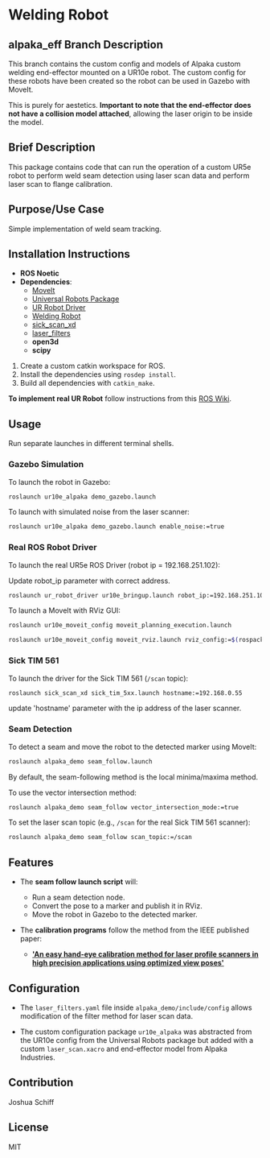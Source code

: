 
# Welding Robot

## alpaka_eff Branch Description

This branch contains the custom config and models of Alpaka custom welding end-effector mounted on a UR10e robot.
The custom config for these robots have been created so the robot can be used in Gazebo with MoveIt. 

This is purely for aestetics. **Important to note that the end-effector does not have a collision model attached**, allowing the laser origin to be inside the model.

## Brief Description

This package contains code that can run the operation of a custom UR5e robot to perform weld seam detection using laser scan data and perform laser scan to flange calibration.

## Purpose/Use Case

Simple implementation of weld seam tracking.

## Installation Instructions

- **ROS Noetic**  
- **Dependencies**:  
  - [MoveIt](https://github.com/moveit/moveit)  
  - [Universal Robots Package](https://github.com/ros-industrial/universal_robot)  
  - [UR Robot Driver](https://github.com/UniversalRobots/Universal_Robots_ROS_Driver)  
  - [Welding Robot](https://github.com/JoshEmbedded/alpaka_demo)
  - [sick_scan_xd](https://github.com/SICKAG/sick_scan_xd)  
  - [laser_filters](https://github.com/ros-perception/laser_filters)  
  - **open3d**  
  - **scipy**  

1. Create a custom catkin workspace for ROS.  
2. Install the dependencies using `rosdep install`.  
3. Build all dependencies with `catkin_make`.

**To implement real UR Robot** follow instructions from this [ROS Wiki](http://wiki.ros.org/universal_robot/Tutorials/Getting%20Started%20with%20a%20Universal%20Robot%20and%20ROS-Industrial).

## Usage

Run separate launches in different terminal shells.

### Gazebo Simulation

To launch the robot in Gazebo:

```bash
roslaunch ur10e_alpaka demo_gazebo.launch
```

To launch with simulated noise from the laser scanner:

```bash
roslaunch ur10e_alpaka demo_gazebo.launch enable_noise:=true
```

### Real ROS Robot Driver 

To launch the real UR5e ROS Driver (robot ip = 192.168.251.102):

Update robot_ip parameter with correct address.

```bash
roslaunch ur_robot_driver ur10e_bringup.launch robot_ip:=192.168.251.102
```

To launch a MoveIt with RViz GUI:

```bash
roslaunch ur10e_moveit_config moveit_planning_execution.launch
```

```bash
roslaunch ur10e_moveit_config moveit_rviz.launch rviz_config:=$(rospack find ur10e_moveit_config)/launch/moveit.rviz
```

### Sick TIM 561

To launch the driver for the Sick TIM 561 (`/scan` topic):

```bash
roslaunch sick_scan_xd sick_tim_5xx.launch hostname:=192.168.0.55
```
update 'hostname' parameter with the ip address of the laser scanner.

### Seam Detection

To detect a seam and move the robot to the detected marker using MoveIt:

```bash
roslaunch alpaka_demo seam_follow.launch
```

By default, the seam-following method is the local minima/maxima method.

To use the vector intersection method:

```bash
roslaunch alpaka_demo seam_follow vector_intersection_mode:=true
```

To set the laser scan topic (e.g., `/scan` for the real Sick TIM 561 scanner):

```bash
roslaunch alpaka_demo seam_follow scan_topic:=/scan
```


## Features

- The **seam follow launch script** will:
  - Run a seam detection node.
  - Convert the pose to a marker and publish it in RViz.
  - Move the robot in Gazebo to the detected marker.

- The **calibration programs** follow the method from the IEEE published paper:
  - [**'An easy hand-eye calibration method for laser profile scanners in high precision applications using optimized view poses'**](https://ieeexplore.ieee.org/document/9926472/)

## Configuration

- The `laser_filters.yaml` file inside `alpaka_demo/include/config` allows modification of the filter method for laser scan data.

- The custom configuration package `ur10e_alpaka` was abstracted from the UR10e config from the Universal Robots package but added with a custom `laser_scan.xacro` and end-effector model from Alpaka Industries.

## Contribution

Joshua Schiff

## License

MIT

